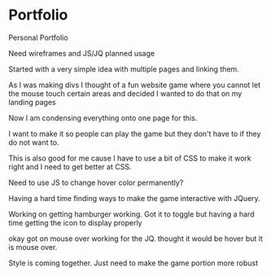 # Portfolio
Personal Portfolio

Need wireframes and JS/JQ planned usage

Started with a very simple idea with multiple pages and linking them.

As I was making divs I thought of a fun website game where you cannot let the mouse
touch certain areas and decided I wanted to do that on my landing pages

Now I am condensing everything onto one page for this.

I want to make it so people can play the game but they don't have to if they do not want to.

This is also good for me cause I have to use a bit of CSS to make it work right and I need to get better at CSS.

Need to use JS to change hover color permanently?

Having a hard time finding ways to make the game interactive with JQuery.

Working on getting hamburger working. Got it to toggle but having a hard time getting the icon to display properly

okay got on mouse over working for the JQ. thought it would be hover but it is mouse over.

Style is coming together. Just need to make the game portion more robust

